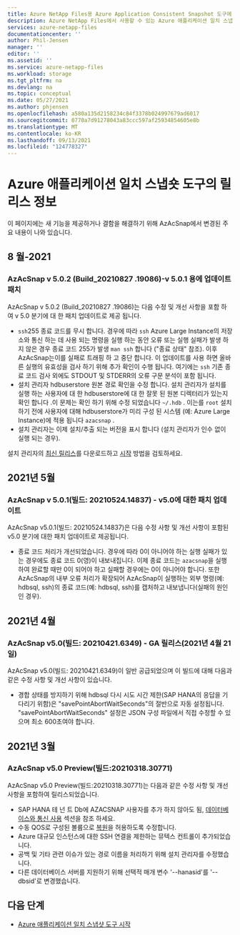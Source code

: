 ```yaml
---
title: Azure NetApp Files용 Azure Application Consistent Snapshot 도구에 대한 릴리스 정보 | Microsoft Docs
description: Azure NetApp Files에서 사용할 수 있는 Azure 애플리케이션 일치 스냅샷 도구에 대한 릴리스 정보를 제공합니다.
services: azure-netapp-files
documentationcenter: ''
author: Phil-Jensen
manager: ''
editor: ''
ms.assetid: ''
ms.service: azure-netapp-files
ms.workload: storage
ms.tgt_pltfrm: na
ms.devlang: na
ms.topic: conceptual
ms.date: 05/27/2021
ms.author: phjensen
ms.openlocfilehash: a580a135d2158234c84f3378b024997679ad6017
ms.sourcegitcommit: 0770a7d91278043a83ccc597af25934854605e8b
ms.translationtype: MT
ms.contentlocale: ko-KR
ms.lasthandoff: 09/13/2021
ms.locfileid: "124778327"
---
```

# <a name="release-notes-for-azure-application-consistent-snapshot-tool"></a>Azure 애플리케이션 일치 스냅숏 도구의 릴리스 정보

이 페이지에는 새 기능을 제공하거나 결함을 해결하기 위해 AzAcSnap에서 변경된 주요 내용이 나와 있습니다.

## <a name="aug-2021"></a>8 월-2021

### <a name="azacsnap-v502-build_2021082719086---patch-update-to-v501"></a>AzAcSnap v 5.0.2 (Build_20210827 .19086)-v 5.0.1 용에 업데이트 패치

AzAcSnap v 5.0.2 (Build_20210827 .19086)는 다음 수정 및 개선 사항을 포함 하 여 v 5.0 분기에 대 한 패치 업데이트로 제공 됩니다.

- `ssh`255 종료 코드를 무시 합니다.  경우에 따라 `ssh` Azure Large Instance의 저장소와 통신 하는 데 사용 되는 명령을 실행 하는 동안 오류 또는 실행 실패가 발생 하지 않은 경우 종료 코드 255가 발생 `man ssh` 합니다 ("종료 상태" 참조). 이후 AzAcSnap는이를 실패로 트래핑 하 고 중단 합니다.  이 업데이트를 사용 하면 올바른 실행의 유효성을 검사 하기 위해 추가 확인이 수행 됩니다. 여기에는 `ssh` 기존 종료 코드 검사 외에도 STDOUT 및 STDERR의 오류 구문 분석이 포함 됩니다.
- 설치 관리자 hdbuserstore 원본 경로 확인을 수정 합니다.  설치 관리자가 설치를 실행 하는 사용자에 대 한 hdbuserstore에 대 한 잘못 된 원본 디렉터리가 있는지 확인 합니다 .이 문제는 확인 하기 위해 수정 되었습니다 `~/.hdb` .  이는를 `root` 설치 하기 전에 사용자에 대해 hdbuserstore가 미리 구성 된 시스템 (예: Azure Large Instance)에 적용 됩니다 `azacsnap` .
- 설치 관리자는 이제 설치/추출 되는 버전을 표시 합니다 (설치 관리자가 인수 없이 실행 되는 경우).

설치 관리자의 [최신 릴리스](https://aka.ms/azacsnapinstaller)를 다운로드하고 [시작](azacsnap-get-started.md) 방법을 검토하세요.

## <a name="may-2021"></a>2021년 5월

### <a name="azacsnap-v501-build-2021052414837---patch-update-to-v50"></a>AzAcSnap v 5.0.1(빌드: 20210524.14837) - v5.0에 대한 패치 업데이트

AzAcSnap v5.0.1(빌드: 20210524.14837)은 다음 수정 사항 및 개선 사항이 포함된 v5.0 분기에 대한 패치 업데이트로 제공됩니다.

- 종료 코드 처리가 개선되었습니다.  경우에 따라 0이 아니어야 하는 실행 실패가 있는 경우에도 종료 코드 0(영)이 내보내집니다.  이제 종료 코드는 `azacsnap`을 실행하여 완료할 때만 0이 되어야 하고 실패할 경우에는 0이 아니어야 합니다.  또한 AzAcSnap의 내부 오류 처리가 확장되어 AzAcSnap이 실행하는 외부 명령(예: hdbsql, ssh)의 종료 코드(예: hdbsql, ssh)를 캡처하고 내보냅니다(실패의 원인인 경우).

## <a name="april-2021"></a>2021년 4월

### <a name="azacsnap-v50-build-202104216349---ga-released-21-april-2021"></a>AzAcSnap v5.0(빌드: 20210421.6349) - GA 릴리스(2021년 4월 21일)

AzAcSnap v5.0(빌드: 20210421.6349)이 일반 공급되었으며 이 빌드에 대해 다음과 같은 수정 사항 및 개선 사항이 있습니다.

- 경합 상태를 방지하기 위해 hdbsql 다시 시도 시간 제한(SAP HANA의 응답을 기다리기 위함)은 "savePointAbortWaitSeconds"의 절반으로 자동 설정됩니다.  "savePointAbortWaitSeconds" 설정은 JSON 구성 파일에서 직접 수정할 수 있으며 최소 600초여야 합니다.

## <a name="march-2021"></a>2021년 3월

### <a name="azacsnap-v50-preview-build2021031830771"></a>AzAcSnap v5.0 Preview(빌드:20210318.30771)

AzAcSnap v5.0 Preview(빌드:20210318.30771)는 다음과 같은 수정 사항 및 개선 사항을 포함하여 릴리스되었습니다.

- SAP HANA 테 넌 트 Db에 AZACSNAP 사용자를 추가 하지 않아도 됨, [데이터베이스와 통신 사용](azacsnap-installation.md#enable-communication-with-database) 섹션을 참조 하세요.
- 수동 QOS로 구성된 볼륨으로 [복원](azacsnap-cmd-ref-restore.md)을 허용하도록 수정합니다.
- Azure 대규모 인스턴스에 대한 SSH 연결을 제한하는 뮤텍스 컨트롤이 추가되었습니다.
- 공백 및 기타 관련 이슈가 있는 경로 이름을 처리하기 위해 설치 관리자를 수정했습니다.
- 다른 데이터베이스 서버를 지원하기 위해 선택적 매개 변수 '--hanasid'를 '--dbsid'로 변경했습니다.

## <a name="next-steps"></a>다음 단계

- [Azure 애플리케이션 일치 스냅샷 도구 시작](azacsnap-get-started.md)
